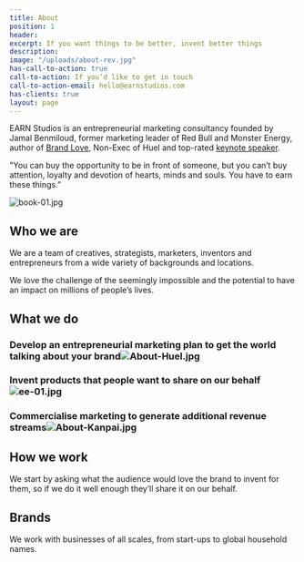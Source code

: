 ```yaml
---
title: About
position: 1
header: 
excerpt: If you want things to be better, invent better things
description: 
image: "/uploads/about-rev.jpg"
has-call-to-action: true
call-to-action: If you’d like to get in touch
call-to-action-email: hello@earnstudios.com
has-clients: true
layout: page
---
```


EARN Studios is an entrepreneurial marketing consultancy founded by Jamal Benmiloud, former marketing leader of Red Bull and Monster Energy, author of [Brand Love](http://www.earnstudios.com/book), Non-Exec of Huel and top-rated [keynote speaker](https://www.jamalbenmiloud.com).

"You can buy the opportunity to be in front of someone, but you can’t buy attention, loyalty and devotion of hearts, minds and souls. You have to earn these things.”

![book-01.jpg](/uploads/book-01.jpg)

## Who we are

We are a team of creatives, strategists, marketers, inventors and entrepreneurs from a wide variety of backgrounds and locations.

We love the challenge of the seemingly impossible and the potential to have an impact on millions of people’s lives.

## What we do

### Develop an entrepreneurial marketing plan to get the world talking about your brand![About-Huel.jpg](/uploads/About-Huel.jpg)

### Invent products that people want to share on our behalf![ee-01.jpg](/uploads/ee-01.jpg)

### Commercialise marketing to generate additional revenue streams![About-Kanpai.jpg](/uploads/About-Kanpai.jpg)

## **How we work**

We start by asking what the audience would love the brand to invent for them, so if we do it well enough they’ll share it on our behalf.

## **Brands**

We work with businesses of all scales, from start-ups to global household names.